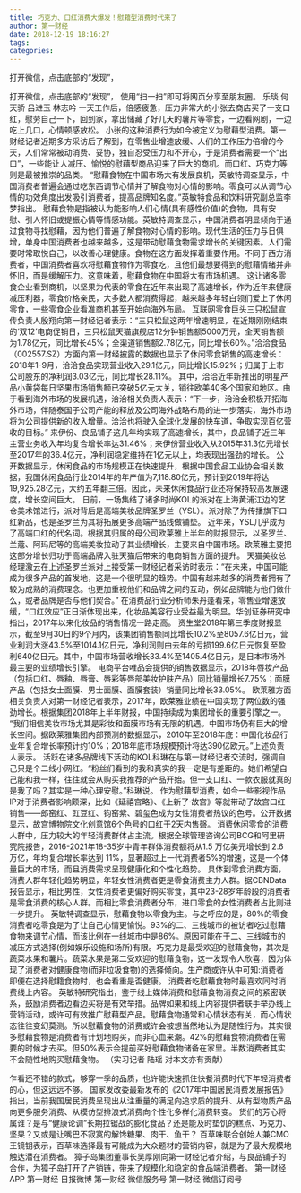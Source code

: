 ```yaml
---
title: 巧克力、口红消费大爆发！慰藉型消费时代来了
author: 第一财经
date: 2018-12-19 18:16:27
tags: 
categories: 
---
```

打开微信，点击底部的“发现”，
<!-- more -->
打开微信，点击底部的“发现”，
使用“扫一扫”即可将网页分享至朋友圈。
乐琰
何天骄
吕进玉
林志吟
一天工作后，倍感疲惫，压力非常大的小张去商店买了一支口红，慰劳自己一下，回到家，拿出储藏了好几天的薯片等零食，一边看网剧，一边吃上几口，心情顿感放松。
小张的这种消费行为如今被定义为慰藉型消费。第一财经记者近期多方采访后了解到，在零售业增速放缓、人们的工作压力倍增的今天，人们常常被动消费、妥协，独自忍受压力和不开心，于是消费者需要一个“出口”，一些能让人减压、愉悦的慰藉型商品迎来了巨大的商机。而口红、巧克力等则是最被推崇的品类。
“慰藉食物在中国市场大有发展良机，英敏特调查显示，中国消费者普遍会通过吃东西调节心情并了解食物对心情的影响。零食可以从调节心情的功效角度出发吸引消费者，提高品牌知名度。”英敏特食品和饮料研究副总监李梦指出。
慰藉食物是指被认为能影响人们心情(具有感性价值)的食物，具有安慰、引人怀旧或提振心情等情感功能。英敏特调查显示，中国消费者明显倾向于通过食物寻找慰藉，因为他们普遍了解食物对心情的影响。现代生活的压力与日俱增，单身中国消费者也越来越多，这是带动慰藉食物需求增长的关键因素。人们需要时常取悦自己，以改善心理健康。食物在这方面发挥着重要作用。不同于西方消费者，中国消费者喜欢将慰藉食物作为零食吃，且他们最想要得到的慰藉情绪并非怀旧，而是缓解压力。这意味着，慰藉食物在中国将大有市场机遇。
这让诸多零食企业看到商机，以坚果为代表的零食在近年来出现了高速增长，作为近年来健康减压利器，零食价格亲民，大多数人都消费得起，越来越多年轻白领们爱上了休闲零食，一些零食企业看准商机甚至开始向海外布局。
互联网零食巨头三只松鼠宣传负责人殷翔向第一财经记者表示：“三只松鼠这两年增速明显，在近期刚刚结束的‘双12’电商促销日，三只松鼠天猫旗舰店12分钟销售额5000万元，全天销售额为1.78亿元，同比增长45%；全渠道销售额2.78亿元，同比增长60%。”洽洽食品（002557.SZ）方面向第一财经披露的数据也显示了休闲零食销售的高速增长：2018年1-9月，洽洽食品实现营业收入29.1亿元，同比增长15.92%；归属于上市公司股东的净利润3.03亿元，同比增长28.11%。
其中，洽洽近年新推出的明星产品小黄袋每日坚果市场销售额已突破5亿元大关，销往欧美40多个国家和地区。由于看到海外市场的发展机遇，洽洽相关负责人表示：“下一步，洽洽会积极开拓海外市场，伴随泰国子公司产能的释放及公司海外战略布局的进一步落实，海外市场将为公司提供新的收入增量。洽洽也将驶入全球化发展的快车道，争取实现百亿营收的目标。”
来伊份、良品铺子这几年均实现了高速增长，其中，良品铺子近三年主营业务收入年均复合增长率达31.46%；来伊份营业收入从2015年31.3亿元增长至2017年的36.4亿元，净利润稳定维持在1亿元以上，均表现出强劲的增长。
公开数据显示，休闲食品的市场规模正在快速提升，根据中国食品工业协会相关数据，我国休闲食品行业2014年的年产值为7,118.80亿元，预计到2019年将达19,925.28亿元，大约五年翻三倍。因此，未来休闲食品行业还将保持较高发展速度，增长空间巨大。
日前，一场集结了诸多时尚KOL的派对在上海黄浦江边的艺仓美术馆进行，派对背后是高端美妆品牌圣罗兰（YSL）。派对除了为传播旗下口红新品，也是圣罗兰为其将拓展更多高端产品线做铺垫。
近年来，YSL几乎成为了高端口红的代名词。根据其归属的母公司欧莱雅上半年的财报显示，以圣罗兰、兰蔻、阿玛尼等的高端美妆拉动了其业绩增长，主要来自中国市场。欧莱雅主要把这部分增长归功于高端品牌入驻天猫后带来的电商销售方面的提升。
天猫美妆总经理激云在上述圣罗兰派对上接受第一财经记者采访时表示：“在未来，中国可能成为很多产品的首发地，这是一个很明显的趋势。中国有越来越多的消费者拥有了较为成熟的消费理念。也更加重视他们和品牌之间的互动，例如品牌能为他们做什么，或者品牌是否与他们契合。”
在消费品行业分析师朱丹蓬看来，零售业增速放缓，“口红效应”正日渐体现出来，化妆品美容行业受益最为明显。华创证券研究中指出，2017年以来化妆品的销售情况一路走高。
资生堂2018年第三季度财报显示，截至9月30日的9个月内，该集团销售额同比增长10.2%至8057.6亿日元，营业利润大涨43.5%至1014.1亿日元，净利润则由去年的亏损199.6亿日元恢复至盈利640亿日元。其中，中国市场营收增长33.4%至1405.4亿日元，是日本市场外最主要的业绩增长引擎。
电商平台唯品会提供的销售数据显示，2018年唇妆产品（包括口红、唇釉、唇膏、唇彩等唇部美妆护肤产品）同比销量增长7.75%；面膜产品（包括女士面膜、男士面膜、面膜套装）销量同比增长33.05%。
欧莱雅方面相关负责人对第一财经记者表示，2017年，欧莱雅业绩在中国实现了两位数的强劲增长。根据集团2018年上半年财报，中国持续成为集团增长的重要引擎之一。
“我们相信美妆市场尤其是彩妆和面膜市场有无限的机遇。中国市场仍有巨大的增长空间。据欧莱雅集团内部预测的数据显示，2010年至2018年底：中国化妆品行业年复合增长率预计约10%；2018年底市场规模预计将达390亿欧元。”上述负责人表示。
活跃在诸多品牌线下活动的KOL科琳在与第一财经记者交流时，强调自己只是个二线小网红。“粉丝们看到的我和真实的我一定是有差距的。她们希望自己能和我一样，往往就会从购买我推荐的产品开始。但一支口红、一款衣服就真的是我了吗？其实是一种心理安慰。”科琳说。
作为慰藉型消费，如今一些影视作品IP对于消费者影响颇深，比如《延禧宫略》、《上新了·故宫》等就带动了故宫口红销售——郎窑红、豇豆红、钧窑紫、碧玺色成为女性消费者热议的色号。公开数据显示，故宫博物院文化创意馆6个色号的口红于2天内售磬。
消费休闲零食的消费人群中，压力较大的年轻消费群体占主流。根据全球管理咨询公司BCG和阿里研究院报告，2016-2021年18-35岁中青年群体消费额将从1.5 万亿美元增长到 2.6 万亿，年均复合增长率达到 11%，显著超过上一代消费者5%的增速，这是一个体量巨大的市场，而且消费需求呈现健康化和个性化趋势。
具体到零食消费方面，消费人群年轻化趋势明显，年轻女性消费者更是零食消费主力人群。据CBNData报告显示，相比男性，女性消费者更偏好购买零食，其中23-28岁年龄段的消费者是零食消费的核心人群。而相比零食消费者分布，进口零食的女性消费者占比则进一步提升。
英敏特调查显示，慰藉食物以零食为主。与之呼应的是，80%的零食消费者吃零食是为了让自己心情更愉悦。93%的二、三线城市的被访者吃过慰藉食物来调节心情，而该比例在一线城市中是86%。原因可能在于二、三线城市的减压方式选择(例如娱乐设施和场所)有限。巧克力是最受欢迎的慰藉食物，其次是蔬菜水果和薯片。蔬菜水果是第二受欢迎的慰藉食物，这一发现令人欣喜，因为体现了消费者对健康食物(而非垃圾食物)的选择倾向。生产商或许从中可知:消费者即便在选择慰籍食物时，也会看重是否健康。
消费者吃慰藉食物时最喜欢同时消费线上内容。
英敏特研究指出，鉴于线上媒体消费和慰藉食物消费之间的紧密联系，鼓励消费者边看边买将是有效举措。品牌如果和线上内容提供者联手举办线上营销活动，或许可有效推广慰藉型产品。慰藉食物通常和心情状态有关，而心情状态往往变幻莫测。所以慰藉食物的消费或许会被想当然地认为是随性行为。其实很多慰藉食物是消费者有计划地购买，而非心血来潮。42%的慰藉食物消费者在需要的时候才去买。但50%表示会提前买好慰藉食物储备在家里。半数消费者其实不会随性地购买慰藉食物。
（实习记者 陆瑶 对本文亦有贡献）
 
 
乍看还不错的款式，够穿一季的品质，也许能快速抓住快餐消费时代下年轻消费者的心，但这远远不够。
国家发改委最新发布的《2017年中国居民消费发展报告》指出，当前我国居民消费呈现出从注重量的满足向追求质的提升、从有型物质产品向更多服务消费、从模仿型排浪式消费向个性化多样化消费转变。
货们的芳心将属谁？是与“健康论调”长期拉锯战的膨化食品？还是能及时垫饥的糕点、巧克力、坚果？又或是让嘴巴不寂寞的解馋糖果、肉干、鱼干？
百草味联合创始人兼CMO王镜钥表示，百草味选择最有可能成为大众题材的营销内容，就是为了最大规模地触达潜在消费者。
獐子岛集团董事长吴厚刚向第一财经记者介绍，与良品铺子的合作，为獐子岛打开了产销链，带来了规模化和稳定的食品端消费者。
第一财经
APP
第一财经
日报微博
第一财经
微信服务号
第一财经
微信订阅号
